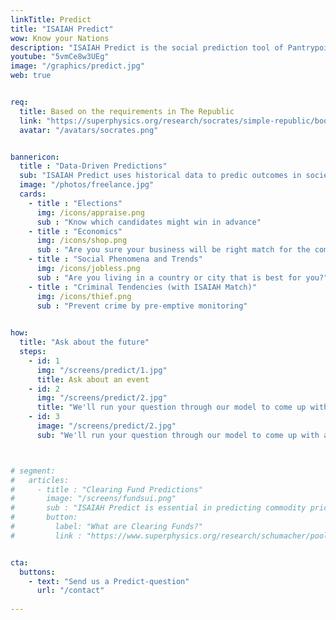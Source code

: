 ```yaml
---
linkTitle: Predict
title: "ISAIAH Predict"
wow: Know your Nations
description: "ISAIAH Predict is the social prediction tool of Pantrypoints System that uses Supersociology"
youtube: "5vmCe8w3UEg"
image: "/graphics/predict.jpg"
web: true


req:
  title: Based on the requirements in The Republic
  link: "https://superphysics.org/research/socrates/simple-republic/book-8/chapter-1/"
  avatar: "/avatars/socrates.png"


bannericon:
  title : "Data-Driven Predictions"
  sub: "ISAIAH Predict uses historical data to predic outcomes in society"
  image: "/photos/freelance.jpg"  
  cards:
    - title : "Elections"
      img: /icons/appraise.png
      sub : "Know which candidates might win in advance"      
    - title : "Economics"
      img: /icons/shop.png
      sub : "Are you sure your business will be right match for the coming economy?"
    - title : "Social Phenomena and Trends"
      img: /icons/jobless.png
      sub : "Are you living in a country or city that is best for you?"
    - title : "Criminal Tendencies (with ISAIAH Match)"
      img: /icons/thief.png    
      sub : "Prevent crime by pre-emptive monitoring"
      

how:
  title: "Ask about the future"
  steps:
    - id: 1
      img: "/screens/predict/1.jpg"
      title: Ask about an event
    - id: 2
      img: "/screens/predict/2.jpg"
      title: "We'll run your question through our model to come up with an answer"
    - id: 3
      image: "/screens/predict/2.jpg"
      sub: "We'll run your question through our model to come up with an answer"      



# segment:
#   articles:
#     - title : "Clearing Fund Predictions"
#       image: "/screens/fundsui.png"
#       sub : "ISAIAH Predict is essential in predicting commodity prices in order to allocate the proper interest rates for clearing funds for respective commodities" 
#       button:
#         label: "What are Clearing Funds?"
#         link : "https://www.superphysics.org/research/schumacher/pool-clearing/part-3"


cta:
  buttons:
    - text: "Send us a Predict-question"
      url: "/contact"
  
---
```

